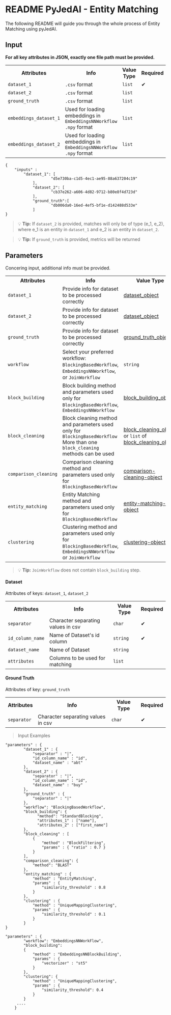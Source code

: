 # README PyJedAI - Entity Matching

The following README will guide you through the whole process of Entity Matching using pyJedAI.

## Input
**For all key attributes in JSON, exactly one file path must be provided.**

<table>
  <tr>
    <th>Attributes</th>
    <th>Info</th>
    <th>Value Type</th>
    <th>Required</th>
  </tr>
  <tr>
    <td><code>dataset_1</code></td>
    <td><code>.csv</code> format</td>
    <td><code>list</code></td>
    <td>&#10004;</td>
  </tr>
  <tr>
    <td><code>dataset_2</code></td>
    <td><code>.csv</code> format</td>
    <td><code>list</code></td>
    <td></td>
  </tr>
  <tr>
    <td><code>ground_truth</code></td>
    <td><code>.csv</code> format</td>
    <td><code>list</code></td>
    <td></td>
  </tr>
  <tr>
    <td><code>embeddings_dataset_1</code></td>
    <td>Used for loading embeddings in <code>EmbeddingsNNWorkflow</code><br><code>.npy</code> format</td>
    <td><code>list</code></td>
    <td></td>
  </tr>
  <tr>
    <td><code>embeddings_dataset_2</code></td>
    <td>Used for loading embeddings in <code>EmbeddingsNNWorkflow</code><br><code>.npy</code> format</td>
    <td><code>list</code></td>
    <td></td>
  </tr>
</table>

```
{
	"inputs" :
		"dataset_1": [
            		"d5e730ba-c1d5-4ec1-ae95-88a637204c19"
        	],
        	"dataset_2": [
            		"cb37e262-a606-4d82-9712-b80e8f4d723d"
        	],
        	"ground_truth":[
            		"db006da0-16ed-4ef5-bf1e-d142488d533e"
        	]
}
```
>  &#x1F4A1; **Tip:** If `dataset_2` is provided, matches will only be of type (e_1, e_2), where e_1 is an entity in `dataset_1` and e_2 is an entity in `dataset_2`.

>  &#x1F4A1; **Tip:** If `ground_truth` is provided, metrics will be returned
## Parameters
Concering input, additional info must be provided.

<table>
  <tr>
    <th>Attributes</th>
    <th>Info</th>
    <th>Value Type</th>
    <th>Required</th>
  </tr>
  <tr>
	  <td><code>dataset_1</code></td>
	  <td>Provide info for dataset to be processed correctly</td>
	  <td><a href="#dataset">dataset_object</a></td>
	  <td>&#10004;</td> 
  </tr>
  <tr>
	  <td><code>dataset_2</code></td>
	  <td>Provide info for dataset to be processed correctly</td>
	  <td><a href="#dataset">dataset_object</a></td>
	  <td></td> 
  </tr>
  <tr>
	  <td><code>ground_truth</code></td>
	  <td>Provide info for dataset to be processed correctly</td>
	  <td><a href="#ground-truth">ground_truth_object</a></td>
	  <td></td> 
  </tr>
  <tr>
  	  <td><code>workflow</code></td>
	  <td>Select your preferred workflow:  
  		<code>BlockingBasedWorkflow</code>,  
  		<code>EmbeddingsNNWorkflow</code>, or  
  		<code>JoinWorkflow</code>  
	  <td><code>string</code></td>
	  <td>&#10004;</td> 
  </tr>
  <tr>
  	  <td><code>block_building</code></td>
	  <td>Block building method and parameters used only for <code>BlockingBasedWorkflow</code>, <code>EmbeddingsNNWorkflow</code> 
	  <td><a href="https://github.com/Teris45/pyjedai2klms/blob/main/docs/block_building.md">block_building_object</a></td>
	  <td>&#10004;</td> 
  </tr>
  <tr>
  	  <td><code>block_cleaning</code></td>
	  <td>Block cleaning method and parameters used only for <code>BlockingBasedWorkflow</code> <br>More than one <code>block_cleaning</code> methods can be used 
	  <td><a href="https://github.com/Teris45/pyjedai2klms/blob/main/docs/block_cleaning.md">block_cleaning_object</a> or <code>list</code> of <a href="https://github.com/Teris45/pyjedai2klms/blob/main/docs/block_cleaning.md">block_cleaning_object</a></td>
	  <td></td> 
  </tr>
  <tr>
    <td><code>comparison_cleaning</code></td>
	  <td>Comparison cleaning method and parameters used only for <code>BlockingBasedWorkflow</code> </td> 
	  <td><a href="https://github.com/Teris45/pyjedai2klms/blob/main/docs/comparison_cleaning.md">comparison-cleaning-object</a></td>
	  <td></td> 
  </tr>
  <tr>
    <td><code>entity_matching</code></td>
	  <td>Entity Matching method and parameters used only for <code>BlockingBasedWorkflow</code> </td> 
	  <td><a href="https://github.com/Teris45/pyjedai2klms/blob/main/docs/entity_matching.md">entity-matching-object</a></td>
	  <td>&#10004;</td> 
  </tr>
  <tr>
    <td><code>clustering</code></td>
	  <td>Clustering method and parameters used only for <code>BlockingBasedWorkflow</code>, <code>EmbeddingsNNWorkflow</code> or <code>JoinWorkflow</code> </td> 
	  <td><a href="https://github.com/Teris45/pyjedai2klms/blob/main/docs/clustering.md">clustering-object</a></td>
	  <td></td> 
  </tr>
		
		
</table>

>  &#x1F4A1; **Tip:** `JoinWorkflow` does not contain `block_building` step.


#### Dataset
Attributes of keys: `dataset_1`, `dataset_2`
<table>
  <tr>
    <th>Attributes</th>
    <th>Info</th>
    <th>Value Type</th>
    <th>Required</th>
  </tr>
  <tr>
	  <td><code>separator</code></td>
	  <td>Character separating values in csv</td>
	  <td><code>char</code></td>
	  <td>&#10004;</td> 
  </tr>
  <tr>
	  <td><code>id_column_name</code></td>
	  <td>Name of Dataset's id column</td>
	  <td><code>string</code></td>
	  <td>&#10004;</td> 
  </tr>
  <tr>
	  <td><code>dataset_name</code></td>
	  <td>Name of Dataset</td>
	  <td><code>string</code></td>
	  <td></td> 
  </tr>
  <tr>
	  <td><code>attributes</code></td>
	  <td>Columns to be used for matching</td>
	  <td><code>list</code></td>
	  <td></td> 
  </tr>
</table>

#### Ground Truth
Attributes of key: `ground_truth`
<table>
  <tr>
    <th>Attributes</th>
    <th>Info</th>
    <th>Value Type</th>
    <th>Required</th>
  </tr>
  <tr>
	  <td><code>separator</code></td>
	  <td>Character separating values in csv</td>
	  <td><code>char</code></td>
	  <td>&#10004;</td> 
  </tr>
</table>

> Input Examples
>
```
"parameters" : {
        "dataset_1" : {
            "separator" : "|",
            "id_column_name" : "id",
            "dataset_name" : "abt"                    
        },
        "dataset_2" : {
            "separator" : "|", 
            "id_column_name" : "id",
            "dataset_name" : "buy"
        },
        "ground_truth" : {
            "separator" : "|"
        },                
        "workflow": "BlockingBasedWorkflow",
        "block_building": {
              "method": "StandardBlocking",
              "attributes_1" : ["name"],
              "attributes_2" : ["first_name"]
        },
        "block_cleaning" : [
            {
                "method" : "BlockFiltering", 
                "params" : { "ratio" : 0.7 }
            }
        ],
        "comparison_cleaning": {
            "method": "BLAST"
        },
        "entity_matching" : { 
            "method" : "EntityMatching",
            "params" : {
                "similarity_threshold" : 0.8
            }
        },
        "clustering" : {
            "method" : "UniqueMappingClustering",
            "params" : {
                "similarity_threshold" : 0.1
            }
        }
}

```
```
"parameters" : {           
        "workflow": "EmbeddingsNNWorkFlow",
        "block_building": 
        {
            "method" : "EmbeddingsNNBlockBuilding",
            "params" : {
                "vectorizer" : "st5"
            }
        },
        "clustering": {
            "method" : "UniqueMappingClustering",
            "params" : {
                "similarity_threshold": 0.4
            }
        }
     ....     
    }    
```   